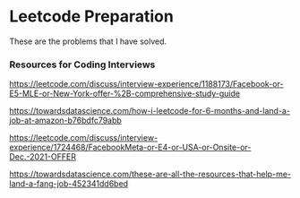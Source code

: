 # Leetcode Preparation

These are the problems that I have solved.

### Resources for Coding Interviews

https://leetcode.com/discuss/interview-experience/1188173/Facebook-or-E5-MLE-or-New-York-offer-%2B-comprehensive-study-guide

https://towardsdatascience.com/how-i-leetcode-for-6-months-and-land-a-job-at-amazon-b76bdfc79abb

https://leetcode.com/discuss/interview-experience/1724468/FacebookMeta-or-E4-or-USA-or-Onsite-or-Dec.-2021-OFFER

https://towardsdatascience.com/these-are-all-the-resources-that-help-me-land-a-fang-job-452341dd6bed
